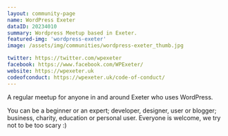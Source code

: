 ```yaml
---
layout: community-page
name: WordPress Exeter
dataID: 20234010
summary: Wordpress Meetup based in Exeter.
featured-img: 'wordpress-exeter'
image: /assets/img/communities/wordpress-exeter_thumb.jpg

twitter: https://twitter.com/wpexeter
facebook: https://www.facebook.com/WPExeter/
website: https://wpexeter.uk
codeofconduct: https://wpexeter.uk/code-of-conduct/
---
```

A regular meetup for anyone in and around Exeter who uses WordPress.

You can be a beginner or an expert; developer, designer, user or blogger;
business, charity, education or personal user. Everyone is welcome, we try not
to be too scary :)
